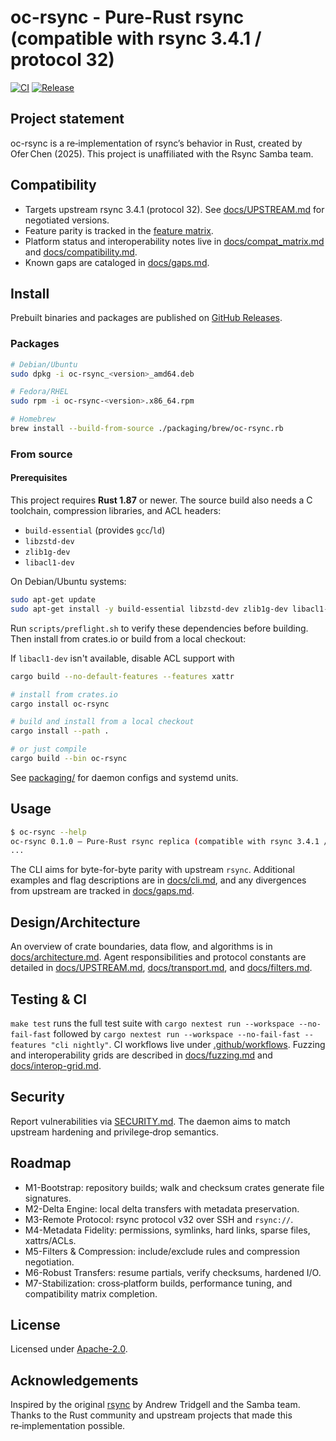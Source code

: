 # oc-rsync - Pure-Rust rsync (compatible with rsync 3.4.1 / protocol 32)

[![CI](https://github.com/oferchen/oc-rsync/actions/workflows/ci.yml/badge.svg)](https://github.com/oferchen/oc-rsync/actions/workflows/ci.yml)
[![Release](https://img.shields.io/github/v/release/oferchen/oc-rsync)](https://github.com/oferchen/oc-rsync/releases)

## Project statement

oc-rsync is a re‑implementation of rsync’s behavior in Rust, created by Ofer Chen (2025). This project is unaffiliated with the Rsync Samba team.

## Compatibility

- Targets upstream rsync 3.4.1 (protocol 32). See [docs/UPSTREAM.md](docs/UPSTREAM.md) for negotiated versions.
- Feature parity is tracked in the [feature matrix](docs/feature_matrix.md).
- Platform status and interoperability notes live in [docs/compat_matrix.md](docs/compat_matrix.md) and [docs/compatibility.md](docs/compatibility.md).
- Known gaps are cataloged in [docs/gaps.md](docs/gaps.md).

## Install

Prebuilt binaries and packages are published on [GitHub Releases](https://github.com/oferchen/oc-rsync/releases).

### Packages

```bash
# Debian/Ubuntu
sudo dpkg -i oc-rsync_<version>_amd64.deb

# Fedora/RHEL
sudo rpm -i oc-rsync-<version>.x86_64.rpm

# Homebrew
brew install --build-from-source ./packaging/brew/oc-rsync.rb
```

### From source

#### Prerequisites

This project requires **Rust 1.87** or newer. The source build also needs a C toolchain, compression libraries, and ACL headers:

- `build-essential` (provides `gcc`/`ld`)
- `libzstd-dev`
- `zlib1g-dev`
- `libacl1-dev`

On Debian/Ubuntu systems:

```bash
sudo apt-get update
sudo apt-get install -y build-essential libzstd-dev zlib1g-dev libacl1-dev
```

Run `scripts/preflight.sh` to verify these dependencies before building. Then
install from crates.io or build from a local checkout:

If `libacl1-dev` isn't available, disable ACL support with

```bash
cargo build --no-default-features --features xattr
```

```bash
# install from crates.io
cargo install oc-rsync

# build and install from a local checkout
cargo install --path .

# or just compile
cargo build --bin oc-rsync
```

See [packaging/](packaging) for daemon configs and systemd units.

## Usage

```bash
$ oc-rsync --help
oc-rsync 0.1.0 — Pure-Rust rsync replica (compatible with rsync 3.4.1 / protocol 32)
...
```

The CLI aims for byte-for-byte parity with upstream `rsync`. Additional examples and flag descriptions are in [docs/cli.md](docs/cli.md), and any divergences from upstream are tracked in [docs/gaps.md](docs/gaps.md).

## Design/Architecture

An overview of crate boundaries, data flow, and algorithms is in [docs/architecture.md](docs/architecture.md). Agent responsibilities and protocol constants are detailed in [docs/UPSTREAM.md](docs/UPSTREAM.md), [docs/transport.md](docs/transport.md), and [docs/filters.md](docs/filters.md).

## Testing & CI

`make test` runs the full test suite with `cargo nextest run --workspace --no-fail-fast` followed by `cargo nextest run --workspace --no-fail-fast --features "cli nightly"`. CI workflows live under [.github/workflows](.github/workflows). Fuzzing and interoperability grids are described in [docs/fuzzing.md](docs/fuzzing.md) and [docs/interop-grid.md](docs/interop-grid.md).

## Security

Report vulnerabilities via [SECURITY.md](SECURITY.md). The daemon aims to match upstream hardening and privilege‑drop semantics.

## Roadmap

- M1-Bootstrap: repository builds; walk and checksum crates generate file signatures.
- M2-Delta Engine: local delta transfers with metadata preservation.
- M3-Remote Protocol: rsync protocol v32 over SSH and `rsync://`.
- M4-Metadata Fidelity: permissions, symlinks, hard links, sparse files, xattrs/ACLs.
- M5-Filters & Compression: include/exclude rules and compression negotiation.
- M6-Robust Transfers: resume partials, verify checksums, hardened I/O.
- M7-Stabilization: cross‑platform builds, performance tuning, and compatibility matrix completion.

## License

Licensed under [Apache-2.0](LICENSE-APACHE).

## Acknowledgements

Inspired by the original [rsync](https://rsync.samba.org/) by Andrew Tridgell and the Samba team. Thanks to the Rust community and upstream projects that made this re‑implementation possible.


